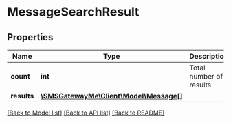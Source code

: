 # MessageSearchResult

## Properties
Name | Type | Description | Notes
------------ | ------------- | ------------- | -------------
**count** | **int** | Total number of results | [optional] 
**results** | [**\SMSGatewayMe\Client\Model\Message[]**](Message.md) |  | [optional] 

[[Back to Model list]](../README.md#documentation-for-models) [[Back to API list]](../README.md#documentation-for-api-endpoints) [[Back to README]](../README.md)


